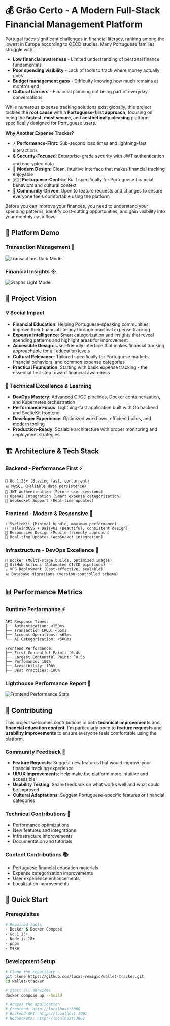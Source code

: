 # 💰 Grão Certo - A Modern Full-Stack Financial Management Platform

Portugal faces significant challenges in financial literacy, ranking among the lowest in Europe according to OECD studies. Many Portuguese families struggle with:

- **Low financial awareness** - Limited understanding of personal finance fundamentals
- **Poor spending visibility** - Lack of tools to track where money actually goes
- **Budget management gaps** - Difficulty knowing how much remains at month's end
- **Cultural barriers** - Financial planning not being part of everyday conversations

While numerous expense tracking solutions exist globally, this project tackles the **root cause** with a **Portuguese-first approach**, focusing on being the **fastest**, **most secure**, and **aesthetically pleasing** platform specifically designed for Portuguese users.

**Why Another Expense Tracker?**

- ⚡ **Performance-First**: Sub-second load times and lightning-fast interactions
- 🔒 **Security-Focused**: Enterprise-grade security with JWT authentication and encrypted data
- 🎨 **Modern Design**: Clean, intuitive interface that makes financial tracking enjoyable
- 🇵🇹 **Portuguese-Centric**: Built specifically for Portuguese financial behaviors and cultural context
- 🤝 **Community-Driven**: Open to feature requests and changes to ensure everyone feels comfortable using the platform

Before you can improve your finances, you need to understand your spending patterns, identify cost-cutting opportunities, and gain visibility into your monthly cash flow.

## 📱 Platform Demo

### **Transaction Management** 🌙

![Transactions Dark Mode](./transactions_light.png)

### **Financial Insights** ☀️

![Graphs Light Mode](./graphs_dark.png)

## 🎯 Project Vision

### 💡 **Social Impact**

- **Financial Education**: Helping Portuguese-speaking communities improve their financial literacy through practical expense tracking
- **Expense Intelligence**: Smart categorization and insights that reveal spending patterns and highlight areas for improvement
- **Accessible Design**: User-friendly interface that makes financial tracking approachable for all education levels
- **Cultural Relevance**: Tailored specifically for Portuguese markets, financial behaviors, and common expense categories
- **Practical Foundation**: Starting with basic expense tracking - the essential first step toward financial awareness

### 🚀 **Technical Excellence & Learning**

- **DevOps Mastery**: Advanced CI/CD pipelines, Docker containerization, and Kubernetes orchestration
- **Performance Focus**: Lightning-fast application built with Go backend and SvelteKit frontend
- **Developer Experience**: Optimized workflows, efficient builds, and modern tooling
- **Production-Ready**: Scalable architecture with proper monitoring and deployment strategies

## 🏗️ Architecture & Tech Stack

### **Backend - Performance First** ⚡

```
🔧 Go 1.23+ (Blazing fast, concurrent)
📊 MySQL (Reliable data persistence)
🔐 JWT Authentication (Secure user sessions)
🤖 OpenAI Integration (Smart expense categorization)
📡 WebSocket Support (Real-time updates)
```

### **Frontend - Modern & Responsive** 🎨

```
⚡ SvelteKit (Minimal bundle, maximum performance)
🎨 TailwindCSS + DaisyUI (Beautiful, consistent design)
📱 Responsive Design (Mobile-friendly approach)
🔄 Real-time Updates (WebSocket integration)
```

### **Infrastructure - DevOps Excellence** 🚀

```
🐳 Docker (Multi-stage builds, optimized images)
🔄 GitHub Actions (Automated CI/CD pipelines)
☁️ VPS Deployment (Cost-effective, scalable)
📊 Database Migrations (Version-controlled schema)
```

## 📊 Performance Metrics

### **Runtime Performance** ⚡

```
API Response Times:
├── Authentication: <150ms
├── Transaction CRUD: <65ms
├── Account Operations: <65ms
└── AI Categorization: <500ms

Frontend Performance:
├── First Contentful Paint: ˜0.4s
├── Largest Contentful Paint: ˜0.5s
├── Perfomance: 100%
├── Acessibility: 100%
├── Best Practices: 100%
```

### **Lighthouse Performance Report** 🎯

![Frontend Performance Stats](./frontend_stats.png)

## 🤝 Contributing

This project welcomes contributions in both **technical improvements** and **financial education content**. I'm particularly open to **feature requests** and **usability improvements** to ensure everyone feels comfortable using the platform.

### **Community Feedback** 💬

- **Feature Requests**: Suggest new features that would improve your financial tracking experience
- **UI/UX Improvements**: Help make the platform more intuitive and accessible
- **Usability Testing**: Share feedback on what works well and what could be improved
- **Cultural Adaptations**: Suggest Portuguese-specific features or financial categories

### **Technical Contributions** 🔧

- Performance optimizations
- New features and integrations
- Infrastructure improvements
- Documentation and tutorials

### **Content Contributions** 📚

- Portuguese financial education materials
- Expense categorization improvements
- User experience enhancements
- Localization improvements

## 🚀 Quick Start

### **Prerequisites**

```bash
# Required tools
- Docker & Docker Compose
- Go 1.23+
- Node.js 18+
- pnpm
- Make
```

### **Development Setup**

```bash
# Clone the repository
git clone https://github.com/lucas-remigio/wallet-tracker.git
cd wallet-tracker

# Start all services
docker compose up --build

# Access the application
# Frontend: http://localhost:3000
# Backend API: http://localhost:3001
# WebSockets: http://localhost:3002
```
